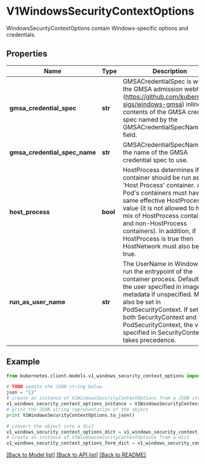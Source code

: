 # V1WindowsSecurityContextOptions

WindowsSecurityContextOptions contain Windows-specific options and credentials.

## Properties

Name | Type | Description | Notes
------------ | ------------- | ------------- | -------------
**gmsa_credential_spec** | **str** | GMSACredentialSpec is where the GMSA admission webhook (https://github.com/kubernetes-sigs/windows-gmsa) inlines the contents of the GMSA credential spec named by the GMSACredentialSpecName field. | [optional] 
**gmsa_credential_spec_name** | **str** | GMSACredentialSpecName is the name of the GMSA credential spec to use. | [optional] 
**host_process** | **bool** | HostProcess determines if a container should be run as a &#39;Host Process&#39; container. All of a Pod&#39;s containers must have the same effective HostProcess value (it is not allowed to have a mix of HostProcess containers and non-HostProcess containers). In addition, if HostProcess is true then HostNetwork must also be set to true. | [optional] 
**run_as_user_name** | **str** | The UserName in Windows to run the entrypoint of the container process. Defaults to the user specified in image metadata if unspecified. May also be set in PodSecurityContext. If set in both SecurityContext and PodSecurityContext, the value specified in SecurityContext takes precedence. | [optional] 

## Example

```python
from kubernetes.client.models.v1_windows_security_context_options import V1WindowsSecurityContextOptions

# TODO update the JSON string below
json = "{}"
# create an instance of V1WindowsSecurityContextOptions from a JSON string
v1_windows_security_context_options_instance = V1WindowsSecurityContextOptions.from_json(json)
# print the JSON string representation of the object
print V1WindowsSecurityContextOptions.to_json()

# convert the object into a dict
v1_windows_security_context_options_dict = v1_windows_security_context_options_instance.to_dict()
# create an instance of V1WindowsSecurityContextOptions from a dict
v1_windows_security_context_options_form_dict = v1_windows_security_context_options.from_dict(v1_windows_security_context_options_dict)
```
[[Back to Model list]](../README.md#documentation-for-models) [[Back to API list]](../README.md#documentation-for-api-endpoints) [[Back to README]](../README.md)


